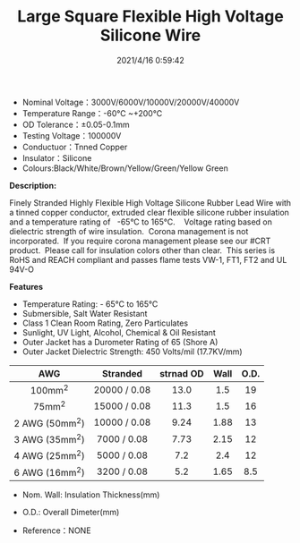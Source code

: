 ﻿---
layout: post 
title: Large Square Flexible High Voltage Silicone Wire
tags: hookup-wire
categories: wire-cable
overview: 
series: FN10
part_number: 10-1000
thumb_img: 
small_img: 
date: 2021/4/16 0:59:42
---


* Nominal Voltage：3000V/6000V/10000V/20000V/40000V
* Temperature Range：-60℃ ~+200℃ 
* OD Tolerance：±0.05-0.1mm 
* Testing Voltage：100000V
* Conductuor：Tnned Copper
* Insulator：Silicone
*  Colours:Black/White/Brown/Yellow/Green/Yellow Green
 
__Description:__

Finely Stranded Highly Flexible High Voltage Silicone Rubber Lead Wire with a tinned copper conductor, extruded clear  flexible silicone rubber insulation and a temperature rating of   -65°C to 165°C.    Voltage rating based on dielectric strength of wire insulation.  Corona management is not incorporated.  If you require corona management please see our #CRT product.  Please call for insulation colors other than clear.  This series is RoHS and REACH compliant and passes flame tests VW-1, FT1, FT2 and UL 94V-O

__Features__

* Temperature Rating: - 65°C to 165°C
* Submersible, Salt Water Resistant
* Class 1 Clean Room Rating, Zero Particulates
* Sunlight, UV Light, Alcohol, Chemical & Oil Resistant
* Outer Jacket has a Durometer Rating of 65 (Shore A)
* Outer Jacket Dielectric Strength: 450 Volts/mil (17.7KV/mm)

AWG | Stranded | strnad OD | Wall | O.D.
:-: | :-: | :-: | :-: | :-: 
100mm<sup>2</sup> | 20000 / 0.08 | 13.0 | 1.5 | 19
75mm<sup>2</sup> | 15000 / 0.08 | 11.3 | 1.5 | 16
2 AWG (50mm<sup>2</sup>) | 10000 / 0.08 | 9.24 | 1.88 | 13
3 AWG (35mm<sup>2</sup>) | 7000 / 0.08 | 7.73 | 2.15 | 12
4 AWG (25mm<sup>2</sup>) | 5000 / 0.08 | 7.2 | 2.4 | 12
6 AWG (16mm<sup>2</sup>) | 3200 / 0.08 | 5.2 | 1.65 | 8.5



* Nom. Wall: Insulation Thickness(mm)
* O.D.: Overall Dimeter(mm)

* Reference：NONE
